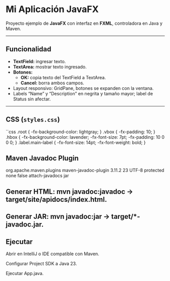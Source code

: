 # Mi Aplicación JavaFX

Proyecto ejemplo de **JavaFX** con interfaz en **FXML**, controladora en Java y Maven.


---

## Funcionalidad

- **TextField:** ingresar texto.  
- **TextArea:** mostrar texto ingresado.  
- **Botones:**
  - **OK:** copia texto del TextField a TextArea.  
  - **Cancel:** borra ambos campos.  
- Layout responsivo: GridPane, botones se expanden con la ventana.  
- Labels “Name” y “Description” en negrita y tamaño mayor; label de Status sin afectar.

---

## CSS (`styles.css`)

``css
.root { -fx-background-color: lightgray; }
.vbox { -fx-padding: 10; }
.hbox { -fx-background-color: lavender; -fx-font-size: 7pt; -fx-padding: 10 0 0 0; }
.label.main-label { -fx-font-size: 14pt; -fx-font-weight: bold; }

## Maven Javadoc Plugin
<plugin>
  <groupId>org.apache.maven.plugins</groupId>
  <artifactId>maven-javadoc-plugin</artifactId>
  <version>3.11.2</version>
  <configuration>
    <source>23</source>
    <encoding>UTF-8</encoding>
    <show>protected</show>
    <doclint>none</doclint>
    <failOnError>false</failOnError>
  </configuration>
  <executions>
    <execution>
      <id>attach-javadocs</id>
      <goals><goal>jar</goal></goals>
    </execution>
  </executions>
</plugin>


## Generar HTML: mvn javadoc:javadoc → target/site/apidocs/index.html.

## Generar JAR: mvn javadoc:jar → target/*-javadoc.jar.

## Ejecutar

Abrir en IntelliJ o IDE compatible con Maven.

Configurar Project SDK a Java 23.

Ejecutar App.java.
